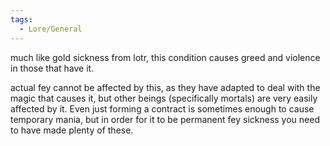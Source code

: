 ```yaml
---
tags:
  - Lore/General
---
```

much like gold sickness from lotr, this condition causes greed and violence in those that have it. 

actual fey cannot be affected by this, as they have adapted to deal with the magic that causes it, but other beings (specifically mortals) are very easily affected by it. Even just forming a contract is sometimes enough to cause temporary mania, but in order for it to be permanent fey sickness you need to have made plenty of these. 